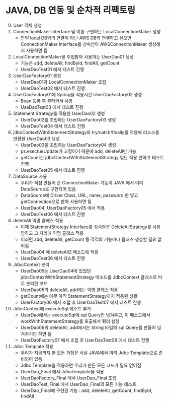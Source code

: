 # JAVA, DB 연동 및 순차적 리팩토링
0. User 객체 생성
1. ConnectionMaker Interface 및 이를 구현하는 LocalConnectionMaker 생성
   - 만약 local DB와의 연결이 아닌 AWS DB와 연결하고 싶으면 ConnectionMaker Interface를 상속받아 AWSConnectionMaker 생성해서 사용하면 됨
2. LocalConnectionMaker을 주입받아 사용하는 UserDao01 생성
   - 기능은 add, deleteAll, findById, findAll, getCount 
   - UserDaoTest01 에서 테스트 진행
3. UserDaoFactory01 생성
   - UserDao01과 LocalConnectionMaker 조립
   - UserDaoTest02 에서 테스트 진행
4. UserDaoFactory01에 Spring을 적용시킨 UserDaoFactory02 생성
   - Bean 등록 후 불러와서 사용
   - UseDaoTest03 에서 테스트 진행
5. Statement Strategy를 적용한 UserDao02 생성
   - UserDao02를 조립하는 UserDaoFactory03 생성
   - UserDaoTest04 에서 테스트 진행
6. jdbcContextWithStatementStrategy와 try/catch/finally를 적용해 리소스를 반환한 UserDao03 생성
   - UserDao03을 조립하는 UserDaoFactory04 생성
   - ps.exectueUpdate가 고정이기 때문에 add, deleteAll만 가능
   - getCount는 jdbcContextWithStatementStrategy 일단 적용 안하고 테스트 진행
   - UserDaoTest05 에서 테스트 진행
7. DataSource 사용
   - 우리가 직접 만들어 준 ConnectionMaker 기능이 JAVA 에서 이미 DataSource로 구현되어 있음
   - DataSource에 Driver Class, URL, name, password 만 넣고 getConnection으로 받아 사용하면 됨
   - UserDao04, UserDaoFactory05 에서 적용
   - UserDaoTest06 에서 테스트 진행
8. deleteAll 익명 클래스 적용
   - 이제 StatementStrategy Interface를 상속받은 DeleteAllStrategy를 사용 안하고 그 자리에 익명 클래스 적용
   - 이러면 add, deleteAll, getCount 등 각각의 기능마다 클래스 생성할 필요 없어짐
   - UserDao04 에 deleteAll2 메소드에 적용
   - UserDaoTest06 에서 테스트 진행
9. JdbcContext 분리
   - UserDao05는 UserDao04에 있었던 jdbcContextWithStatementStrategy 메소드를 JdbcContext 클래스로 따로 분리한 코드
   - UserDao05의 deleteAll, add에는 익명 클래스 적용
   - getCount에는 아무 아직 StatementStrategy까지 적용된 상황
   - UserFactory06 에서 조립 후 UserDaoTest07 에서 테스트 진행
10. JdbcContext에 executeSql 메소드 추가
    - UserDao에서는 executeSql에 sql Query만 넘겨주고, 이 메소드에서 workWithStatementStrategy를 호출해서 쿼리 실행
    - UserDao06의 deleteAll, add에서는 String 타입의 sql Query를 만들어 넘겨주기만 하면 됨
    - UserDaoFactory07 에서 조립 후 UserDaoTest08 에서 테스트 진행
11. Jdbc Template 적용
    - 우리가 지금까지 한 모든 과정은 사실 JAVA에서 미리 Jdbc Template으로 준비되어 있음
    - Jdbc Template을 적용하면 우리가 만든 모든 코드가 필요 없어짐
    - UserDao_Final 에서 JdbcTemplate을 적용
    - UserDaoFactory_Final 에서 UserDao_Final 조립
    - UserDaoTest_Final 에서 UserDao_Final의 모든 기능 테스트
    - UserDao_Final에 구현된 기능 : add, deleteAll, getCount, findById, findAll
